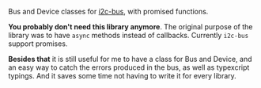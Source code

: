 Bus and Device classes for [i2c-bus](https://www.npmjs.com/package/i2c-bus), with promised functions.

**You probably don't need this library anymore**. The original purpose of the library was to have `async` methods instead of callbacks. Currently `i2c-bus` support promises.

**Besides that** it is still useful for me to have a class for Bus and Device, and an easy way to catch the errors produced in the bus, as well as typexcript typings. And it saves some time not having to write it for every library.
